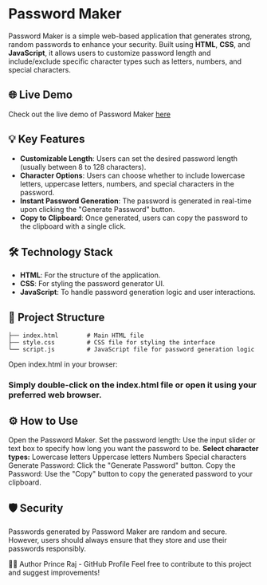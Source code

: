 # Password Maker

Password Maker is a simple web-based application that generates strong, random passwords to enhance your security. Built using **HTML**, **CSS**, and **JavaScript**, it allows users to customize password length and include/exclude specific character types such as letters, numbers, and special characters.

## 🌐 Live Demo

Check out the live demo of Password Maker [here](https://paswrd-maker.netlify.app/)


## 💡 Key Features

- **Customizable Length**: Users can set the desired password length (usually between 8 to 128 characters).
- **Character Options**: Users can choose whether to include lowercase letters, uppercase letters, numbers, and special characters in the password.
- **Instant Password Generation**: The password is generated in real-time upon clicking the "Generate Password" button.
- **Copy to Clipboard**: Once generated, users can copy the password to the clipboard with a single click.

## 🛠️ Technology Stack

- **HTML**: For the structure of the application.
- **CSS**: For styling the password generator UI.
- **JavaScript**: To handle password generation logic and user interactions.

## 📂 Project Structure


    ├── index.html        # Main HTML file
    ├── style.css         # CSS file for styling the interface
    └── script.js         # JavaScript file for password generation logic

Open index.html in your browser:

### Simply double-click on the index.html file or open it using your preferred web browser.

## ⚙️ How to Use
Open the Password Maker.
Set the password length: Use the input slider or text box to specify how long you want the password to be.
**Select character types:**
Lowercase letters
Uppercase letters
Numbers
Special characters
Generate Password: Click the "Generate Password" button.
Copy the Password: Use the "Copy" button to copy the generated password to your clipboard.

## 🛡️ Security
Passwords generated by Password Maker are random and secure. However, users should always ensure that they store and use their passwords responsibly.

👨‍💻 Author
Prince Raj - GitHub Profile
Feel free to contribute to this project and suggest improvements!
